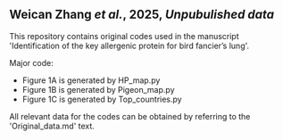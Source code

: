 ## Weican Zhang _et al._, 2025, _Unpubulished data_

This repository contains original codes used in the manuscript 'Identification of the key allergenic protein for bird fancier’s lung'. 

Major code:
- Figure 1A is generated by HP_map.py
- Figure 1B is generated by Pigeon_map.py
- Figure 1C is generated by Top_countries.py

All relevant data for the codes can be obtained by referring to the 'Original_data.md' text.
